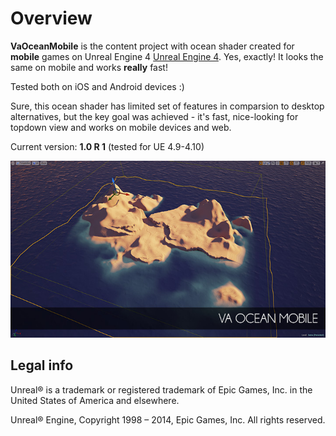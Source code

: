 Overview
========

**VaOceanMobile** is the content project with ocean shader created for **mobile** games on Unreal Engine 4 [Unreal Engine 4](https://www.unrealengine.com/). Yes, exactly! It looks the same on mobile and works **really** fast!

Tested both on iOS and Android devices :)

Sure, this ocean shader has limited set of features in comparsion to desktop alternatives, but the key goal was achieved - it's fast, nice-looking for topdown view and works on mobile devices and web.

Current version: **1.0 R 1** (tested for UE 4.9-4.10)

![SCREENSHOT](SCREENSHOT.jpg)


Legal info
----------

Unreal® is a trademark or registered trademark of Epic Games, Inc. in the United States of America and elsewhere.

Unreal® Engine, Copyright 1998 – 2014, Epic Games, Inc. All rights reserved.